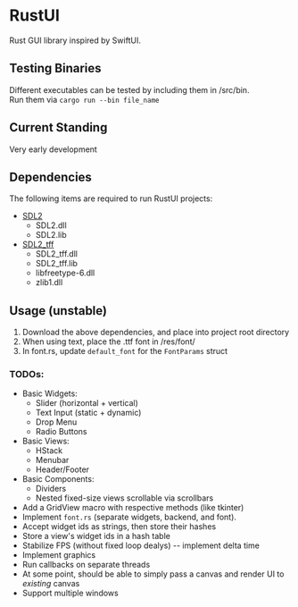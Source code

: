 # RustUI
Rust GUI library inspired by SwiftUI.

## Testing Binaries
Different executables can be tested by including them in /src/bin.  
Run them via `cargo run --bin file_name`

## Current Standing
Very early development

## Dependencies
The following items are required to run RustUI projects:
- [SDL2](https://www.libsdl.org/download-2.0.php)
  - SDL2.dll
  - SDL2.lib
- [SDL2_tff](https://www.libsdl.org/projects/SDL_ttf/)
  - SDL2_tff.dll
  - SDL2_tff.lib
  - libfreetype-6.dll
  - zlib1.dll

## Usage (unstable)
1. Download the above dependencies, and place into project root directory
2. When using text, place the .ttf font in /res/font/
3. In font.rs, update `default_font` for the `FontParams` struct

### TODOs:
- Basic Widgets:
  - Slider (horizontal + vertical)
  - Text Input (static + dynamic)
  - Drop Menu
  - Radio Buttons
- Basic Views:
  - HStack
  - Menubar
  - Header/Footer
- Basic Components:
  - Dividers
  - Nested fixed-size views scrollable via scrollbars
- Add a GridView macro with respective methods (like tkinter)
- Implement `font.rs` (separate widgets, backend, and font).
- Accept widget ids as strings, then store their hashes
- Store a view's widget ids in a hash table
- Stabilize FPS (without fixed loop dealys) -- implement delta time
- Implement graphics
- Run callbacks on separate threads
- At some point, should be able to simply pass a canvas and render UI to *existing* canvas
- Support multiple windows
